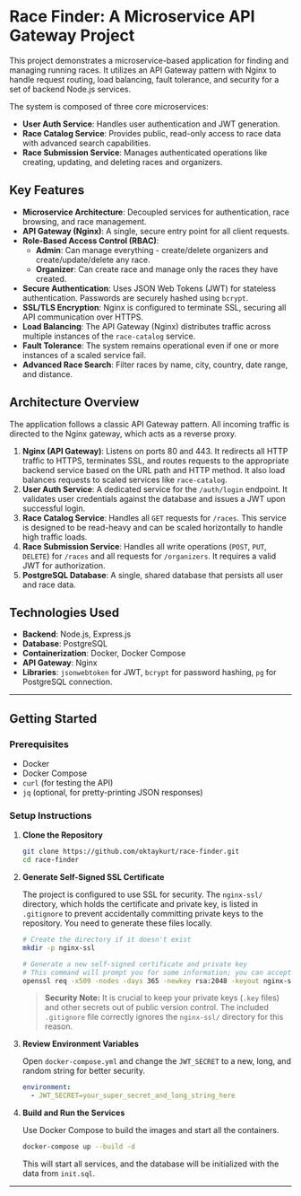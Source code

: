 # Race Finder: A Microservice API Gateway Project

This project demonstrates a microservice-based application for finding and managing running races. It utilizes an API Gateway pattern with Nginx to handle request routing, load balancing, fault tolerance, and security for a set of backend Node.js services.

The system is composed of three core microservices:

- **User Auth Service**: Handles user authentication and JWT generation.
- **Race Catalog Service**: Provides public, read-only access to race data with advanced search capabilities.
- **Race Submission Service**: Manages authenticated operations like creating, updating, and deleting races and organizers.

## Key Features

- **Microservice Architecture**: Decoupled services for authentication, race browsing, and race management.
- **API Gateway (Nginx)**: A single, secure entry point for all client requests.
- **Role-Based Access Control (RBAC)**:
  - **Admin**: Can manage everything - create/delete organizers and create/update/delete any race.
  - **Organizer**: Can create race and manage only the races they have created.
- **Secure Authentication**: Uses JSON Web Tokens (JWT) for stateless authentication. Passwords are securely hashed using `bcrypt`.
- **SSL/TLS Encryption**: Nginx is configured to terminate SSL, securing all API communication over HTTPS.
- **Load Balancing**: The API Gateway (Nginx) distributes traffic across multiple instances of the `race-catalog` service.
- **Fault Tolerance**: The system remains operational even if one or more instances of a scaled service fail.
- **Advanced Race Search**: Filter races by name, city, country, date range, and distance.

## Architecture Overview

The application follows a classic API Gateway pattern. All incoming traffic is directed to the Nginx gateway, which acts as a reverse proxy.

1.  **Nginx (API Gateway)**: Listens on ports 80 and 443. It redirects all HTTP traffic to HTTPS, terminates SSL, and routes requests to the appropriate backend service based on the URL path and HTTP method. It also load balances requests to scaled services like `race-catalog`.
2.  **User Auth Service**: A dedicated service for the `/auth/login` endpoint. It validates user credentials against the database and issues a JWT upon successful login.
3.  **Race Catalog Service**: Handles all `GET` requests for `/races`. This service is designed to be read-heavy and can be scaled horizontally to handle high traffic loads.
4.  **Race Submission Service**: Handles all write operations (`POST`, `PUT`, `DELETE`) for `/races` and all requests for `/organizers`. It requires a valid JWT for authorization.
5.  **PostgreSQL Database**: A single, shared database that persists all user and race data.

## Technologies Used

- **Backend**: Node.js, Express.js
- **Database**: PostgreSQL
- **Containerization**: Docker, Docker Compose
- **API Gateway**: Nginx
- **Libraries**: `jsonwebtoken` for JWT, `bcrypt` for password hashing, `pg` for PostgreSQL connection.

---

## Getting Started

### Prerequisites

- Docker
- Docker Compose
- `curl` (for testing the API)
- `jq` (optional, for pretty-printing JSON responses)

### Setup Instructions

1.  **Clone the Repository**

    ```bash
    git clone https://github.com/oktaykurt/race-finder.git
    cd race-finder
    ```

2.  **Generate Self-Signed SSL Certificate**

    The project is configured to use SSL for security. The `nginx-ssl/` directory, which holds the certificate and private key, is listed in `.gitignore` to prevent accidentally committing private keys to the repository. You need to generate these files locally.

    ```bash
    # Create the directory if it doesn't exist
    mkdir -p nginx-ssl

    # Generate a new self-signed certificate and private key
    # This command will prompt you for some information; you can accept the defaults.
    openssl req -x509 -nodes -days 365 -newkey rsa:2048 -keyout nginx-ssl/selfsigned.key -out nginx-ssl/selfsigned.crt
    ```

    > **Security Note:** It is crucial to keep your private keys (`.key` files) and other secrets out of public version control. The included `.gitignore` file correctly ignores the `nginx-ssl/` directory for this reason.

3.  **Review Environment Variables**

    Open `docker-compose.yml` and change the `JWT_SECRET` to a new, long, and random string for better security.

    ```yaml
    environment:
      - JWT_SECRET=your_super_secret_and_long_string_here
    ```

4.  **Build and Run the Services**

    Use Docker Compose to build the images and start all the containers.

    ```bash
    docker-compose up --build -d
    ```

    This will start all services, and the database will be initialized with the data from `init.sql`.

---
